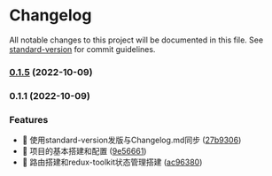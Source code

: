 # Changelog

All notable changes to this project will be documented in this file. See [standard-version](https://github.com/conventional-changelog/standard-version) for commit guidelines.

### [0.1.5](https://github.com/jasonshu1229/Sh_Airbnb/compare/v0.1.4...v0.1.5) (2022-10-09)

### 0.1.1 (2022-10-09)

### Features

* 🚀 使用standard-version发版与Changelog.md同步 ([27b9306](https://github.com/jasonshu1229/Sh_Airbnb/commit/27b9306af907eace781e5abb82a70f584758458c))
* 🚀 项目的基本搭建和配置 ([9e56661](https://github.com/jasonshu1229/Sh_Airbnb/commit/9e5666151902610f43d172c65a38f34c2da6982a))
* 🚀 路由搭建和redux-toolkit状态管理搭建 ([ac96380](https://github.com/jasonshu1229/Sh_Airbnb/commit/ac9638035b37fdccf852923ecbc0e754167bae7b))
